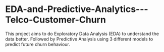 # EDA-and-Predictive-Analytics---Telco-Customer-Churn
This project aims to do Exploratory Data Analysis (EDA) to understand the data better. Followed by Predictive Analysis using 3 different models to predict future churn behaviour.
